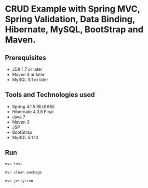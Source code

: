# CRUD Example with Spring MVC, Spring Validation, Data Binding, Hibernate, MySQL, BootStrap and Maven.

## Prerequisites
- JDK 1.7 or later
- Maven 3 or later
- MySQL 5.1 or later

## Tools and Technologies used
- Spring 4.1.5 RELEASE
- Hibernate 4.3.8 Final
- Java 7
- Maven 3
- JSP
- BootStrap
- MySQL 5.1.10

## Run
```mvn test```

```mvn clean package```

```mvn jetty:run```
